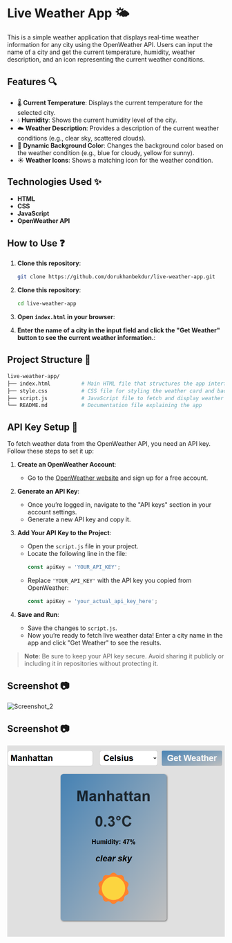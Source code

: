 # Live Weather App 🌤️

This is a simple weather application that displays real-time weather information for any city using the OpenWeather API. Users can input the name of a city and get the current temperature, humidity, weather description, and an icon representing the current weather conditions.

## Features 🔍

- 🌡️ **Current Temperature**: Displays the current temperature for the selected city.
- 💧 **Humidity**: Shows the current humidity level of the city.
- ☁️ **Weather Description**: Provides a description of the current weather conditions (e.g., clear sky, scattered clouds).
- 🎨 **Dynamic Background Color**: Changes the background color based on the weather condition (e.g., blue for cloudy, yellow for sunny).
- ☀️ **Weather Icons**: Shows a matching icon for the weather condition.

## Technologies Used ✨

- **HTML**
- **CSS**
- **JavaScript**
- **OpenWeather API**

## How to Use ❓

1. **Clone this repository**:
   ```bash
   git clone https://github.com/dorukhanbekdur/live-weather-app.git

2. **Clone this repository**:
   ```bash
   cd live-weather-app
   
3. **Open `index.html` in your browser**:
   
4. **Enter the name of a city in the input field and click the "Get Weather" button to see the current weather information.**:

## Project Structure 🧬
```graphql
live-weather-app/
├── index.html          # Main HTML file that structures the app interface
├── style.css           # CSS file for styling the weather card and background
├── script.js           # JavaScript file to fetch and display weather data
└── README.md           # Documentation file explaining the app
```
## API Key Setup 🔑

To fetch weather data from the OpenWeather API, you need an API key. Follow these steps to set it up:

1. **Create an OpenWeather Account**:
   - Go to the [OpenWeather website](https://openweathermap.org/) and sign up for a free account.
   
2. **Generate an API Key**:
   - Once you’re logged in, navigate to the "API keys" section in your account settings.
   - Generate a new API key and copy it.

3. **Add Your API Key to the Project**:
   - Open the `script.js` file in your project.
   - Locate the following line in the file:
     ```javascript
     const apiKey = 'YOUR_API_KEY';
     ```
   - Replace `'YOUR_API_KEY'` with the API key you copied from OpenWeather:
     ```javascript
     const apiKey = 'your_actual_api_key_here';
     ```

4. **Save and Run**:
   - Save the changes to `script.js`.
   - Now you’re ready to fetch live weather data! Enter a city name in the app and click "Get Weather" to see the results.

> **Note**: Be sure to keep your API key secure. Avoid sharing it publicly or including it in repositories without protecting it.

## Screenshot 📷
![Screenshot_2](https://github.com/user-attachments/assets/39e9b2c0-5484-4913-94be-8df18bae9f85)

## Screenshot 📷
![Screenshot_2](https://github.com/wilson3682/Live-WeatherApp/blob/main/Screenshot%202025-01-07%20154735.png)

